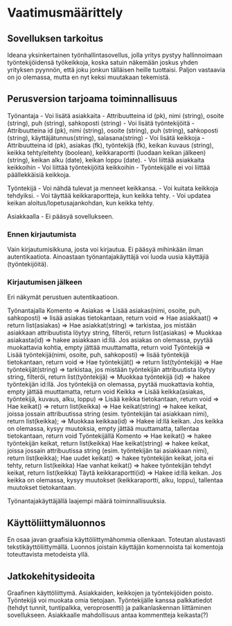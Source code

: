 # Vaatimusmäärittely

## Sovelluksen tarkoitus

Ideana yksinkertainen työnhallintasovellus, jolla yritys pystyy hallinnoimaan työntekijöidensä työkeikkoja, koska satuin näkemään joskus yhden yrityksen pyynnön, että joku jonkun tälläisen heille tuottaisi. Paljon vastaavia on jo olemassa, mutta en nyt keksi muutakaan tekemistä.

## Perusversion tarjoama toiminnallisuus

Työnantaja 
    - Voi lisätä asiakkaita
        - Attribuutteina id (pk), nimi (string), osoite (string), puh (string), sahkoposti (string)
    - Voi lisätä työntekijöitä
        - Attribuutteina id (pk), nimi (string), osoite (string), puh (string), sahkoposti (string), käyttäjätunnus(string), salasana(string)
    - Voi lisätä keikkoja
        - Attribuutteina id (pk), asiakas (fk), työntekijä (fk), keikan kuvaus (string), keikka tehty/eitehty (boolean), keikkaraportti (luodaan keikan jälkeen)(string), keikan alku (date), keikan loppu (date).
    - Voi liittää asiakkaita keikkoihin
    - Voi liittää työntekijöitä keikkoihin
        - Työntekijälle ei voi liittää päällekkäisiä keikkoja.

Työntekijä
    - Voi nähdä tulevat ja menneet keikkansa.
    - Voi kuitata keikkoja tehdyiksi.
    - Voi täyttää keikkaraportteja, kun keikka tehty.
    - Voi updatea keikan aloitus/lopetusajankohdan, kun keikka tehty.

Asiakkaalla
    - Ei pääsyä sovellukseen.

### Ennen kirjautumista

Vain kirjautumisikkuna, josta voi kirjautua. Ei pääsyä mihinkään ilman autentikaatiota. Ainoastaan työnantajakäyttäjä voi luoda uusia käyttäjiä (työntekijöitä).

### Kirjautumisen jälkeen

Eri näkymät perustuen autentikaatioon. 

Työnantajalla 
    Komento => 
        Asiakas
            => Lisää asiakas(nimi, osoite, puh, sahkoposti) => lisää asiakas tietokantaan, return void
            => Hae asiakkaat() => return list(asiakas)
            => Hae asiakkat(string) => tarkistaa, jos mistään asiakkaan attribuutista löytyy string, filteröi, return list(asiakas)
            => Muokkaa asiakasta(id) => hakee asiakkaan id:llä. Jos asiakas on olemassa,  pyytää muokattavia kohtia, empty jättää muuttamatta, return void
        Työntekijä
            => Lisää työntekijä(nimi, osoite, puh, sahkoposti) => lisää työntekijä tietokantaan, return void
            => Hae työntekijät() => return list(työntekijä)
            => Hae työntekijät(string) => tarkistaa, jos mistään työntekijän attribuutista löytyy string, filteröi, return list(työntekijä)
            => Muokkaa työntekijä (id) => hakee työntekijän id:llä. Jos työntekijä on olemassa, pyytää muokattavia kohtia, empty jättää muuttamatta, return void
        Keikka
            => Lisää keikka(asiakas, työntekijä, kuvaus, alku, loppu) => Lisää keikka tietokantaan, return void
            => Hae keikat() => return list(keikka)
            => Hae keikat(string) => hakee keikat, joissa jossain attribuutissa string (esim. työntekijän tai asiakkaan nimi), return list(keikka);
            => Muokkaa keikkaa(id) => Hakee id:llä keikan. Jos keikka on olemassa, kysyy muutoksia, empty jättää muuttamatta, tallentaa tietokantaan, return void
Työntekijällä
    Komento =>
        Hae keikat() => hakee työntekijän keikat, return list(keikka)
        Hae keikat(string) => hakee keikat, joissa jossain attribuutissa string (esim. työntekijän tai asiakkaan nimi), return list(keikka);
        Hae uudet keikat() => hakee työntekijän keikat, joita ei tehty, return list(keikka)
        Hae vanhat keikat() => hakee työntekijän tehdyt keikat, return list(keikka)
        Täytä keikkaraportti(id) => Hakee id:llä keikan. Jos keikka on olemassa, kysyy muutokset (keikkaraportti, alku, loppu), tallentaa muutokset tietokantaan.

Työnantajakäyttäjällä laajempi määrä toiminnallisuuksia.

## Käyttöliittymäluonnos

En osaa javan graafisia käyttöliittymähommia ollenkaan. Toteutan alustavasti tekstikäyttöliittymällä. Luonnos joistain käyttäjän komennoista tai komentoja toteuttavista metodeista yllä.

## Jatkokehitysideoita

Graafinen käyttöliittymä.
Asiakkaiden, keikkojen ja työntekijöiden poisto.
Työntekijä voi muokata omia tietojaan.
Työntekijälle kanssa palkkatiedot (tehdyt tunnit, tuntipalkka, veroprosentti) ja palkanlaskennan liittäminen sovellukseen.
Asiakkaalle mahdollisuus antaa kommentteja keikasta(?)



